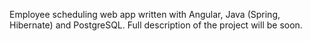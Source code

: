 Employee scheduling web app written with Angular, Java (Spring, Hibernate) and PostgreSQL. Full description of the project will be soon. 
